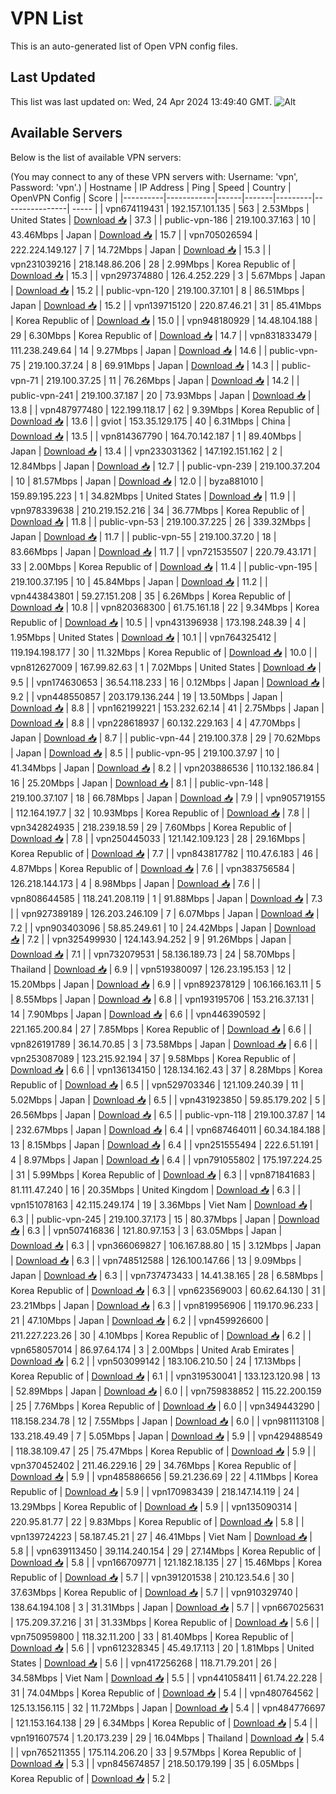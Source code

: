 # VPN List

This is an auto-generated list of Open VPN config files.

## Last Updated

This list was last updated on: Wed, 24 Apr 2024 13:49:40 GMT.
![Alt](https://repobeats.axiom.co/api/embed/186b98318ef1479477931607c1ad7d823f12451f.svg "Repobeats analytics image")

## Available Servers

Below is the list of available VPN servers:

(You may connect to any of these VPN servers with: Username: 'vpn', Password: 'vpn'.)
| Hostname | IP Address | Ping | Speed | Country | OpenVPN Config | Score |
|----------|------------|------|-------|---------|----------------| ----- |
| vpn674119431 | 192.157.101.135 | 563 | 2.53Mbps | United States | [Download 📥](./configs/server_0_US.ovpn) | 37.3 |
| public-vpn-186 | 219.100.37.163 | 10 | 43.46Mbps | Japan | [Download 📥](./configs/server_1_JP.ovpn) | 15.7 |
| vpn705026594 | 222.224.149.127 | 7 | 14.72Mbps | Japan | [Download 📥](./configs/server_2_JP.ovpn) | 15.3 |
| vpn231039216 | 218.148.86.206 | 28 | 2.99Mbps | Korea Republic of | [Download 📥](./configs/server_3_KR.ovpn) | 15.3 |
| vpn297374880 | 126.4.252.229 | 3 | 5.67Mbps | Japan | [Download 📥](./configs/server_4_JP.ovpn) | 15.2 |
| public-vpn-120 | 219.100.37.101 | 8 | 86.51Mbps | Japan | [Download 📥](./configs/server_5_JP.ovpn) | 15.2 |
| vpn139715120 | 220.87.46.21 | 31 | 85.41Mbps | Korea Republic of | [Download 📥](./configs/server_6_KR.ovpn) | 15.0 |
| vpn948180929 | 14.48.104.188 | 29 | 6.30Mbps | Korea Republic of | [Download 📥](./configs/server_7_KR.ovpn) | 14.7 |
| vpn831833479 | 111.238.249.64 | 14 | 9.27Mbps | Japan | [Download 📥](./configs/server_8_JP.ovpn) | 14.6 |
| public-vpn-75 | 219.100.37.24 | 8 | 69.91Mbps | Japan | [Download 📥](./configs/server_9_JP.ovpn) | 14.3 |
| public-vpn-71 | 219.100.37.25 | 11 | 76.26Mbps | Japan | [Download 📥](./configs/server_10_JP.ovpn) | 14.2 |
| public-vpn-241 | 219.100.37.187 | 20 | 73.93Mbps | Japan | [Download 📥](./configs/server_11_JP.ovpn) | 13.8 |
| vpn487977480 | 122.199.118.17 | 62 | 9.39Mbps | Korea Republic of | [Download 📥](./configs/server_12_KR.ovpn) | 13.6 |
| gviot | 153.35.129.175 | 40 | 6.31Mbps | China | [Download 📥](./configs/server_13_CN.ovpn) | 13.5 |
| vpn814367790 | 164.70.142.187 | 1 | 89.40Mbps | Japan | [Download 📥](./configs/server_14_JP.ovpn) | 13.4 |
| vpn233031362 | 147.192.151.162 | 2 | 12.84Mbps | Japan | [Download 📥](./configs/server_15_JP.ovpn) | 12.7 |
| public-vpn-239 | 219.100.37.204 | 10 | 81.57Mbps | Japan | [Download 📥](./configs/server_16_JP.ovpn) | 12.0 |
| byza881010 | 159.89.195.223 | 1 | 34.82Mbps | United States | [Download 📥](./configs/server_17_US.ovpn) | 11.9 |
| vpn978339638 | 210.219.152.216 | 34 | 36.77Mbps | Korea Republic of | [Download 📥](./configs/server_18_KR.ovpn) | 11.8 |
| public-vpn-53 | 219.100.37.225 | 26 | 339.32Mbps | Japan | [Download 📥](./configs/server_19_JP.ovpn) | 11.7 |
| public-vpn-55 | 219.100.37.20 | 18 | 83.66Mbps | Japan | [Download 📥](./configs/server_20_JP.ovpn) | 11.7 |
| vpn721535507 | 220.79.43.171 | 33 | 2.00Mbps | Korea Republic of | [Download 📥](./configs/server_21_KR.ovpn) | 11.4 |
| public-vpn-195 | 219.100.37.195 | 10 | 45.84Mbps | Japan | [Download 📥](./configs/server_22_JP.ovpn) | 11.2 |
| vpn443843801 | 59.27.151.208 | 35 | 6.26Mbps | Korea Republic of | [Download 📥](./configs/server_23_KR.ovpn) | 10.8 |
| vpn820368300 | 61.75.161.18 | 22 | 9.34Mbps | Korea Republic of | [Download 📥](./configs/server_24_KR.ovpn) | 10.5 |
| vpn431396938 | 173.198.248.39 | 4 | 1.95Mbps | United States | [Download 📥](./configs/server_25_US.ovpn) | 10.1 |
| vpn764325412 | 119.194.198.177 | 30 | 11.32Mbps | Korea Republic of | [Download 📥](./configs/server_26_KR.ovpn) | 10.0 |
| vpn812627009 | 167.99.82.63 | 1 | 7.02Mbps | United States | [Download 📥](./configs/server_27_US.ovpn) | 9.5 |
| vpn174630653 | 36.54.118.233 | 16 | 0.12Mbps | Japan | [Download 📥](./configs/server_28_JP.ovpn) | 9.2 |
| vpn448550857 | 203.179.136.244 | 19 | 13.50Mbps | Japan | [Download 📥](./configs/server_29_JP.ovpn) | 8.8 |
| vpn162199221 | 153.232.62.14 | 41 | 2.75Mbps | Japan | [Download 📥](./configs/server_30_JP.ovpn) | 8.8 |
| vpn228618937 | 60.132.229.163 | 4 | 47.70Mbps | Japan | [Download 📥](./configs/server_31_JP.ovpn) | 8.7 |
| public-vpn-44 | 219.100.37.8 | 29 | 70.62Mbps | Japan | [Download 📥](./configs/server_32_JP.ovpn) | 8.5 |
| public-vpn-95 | 219.100.37.97 | 10 | 41.34Mbps | Japan | [Download 📥](./configs/server_33_JP.ovpn) | 8.2 |
| vpn203886536 | 110.132.186.84 | 16 | 25.20Mbps | Japan | [Download 📥](./configs/server_34_JP.ovpn) | 8.1 |
| public-vpn-148 | 219.100.37.107 | 18 | 66.78Mbps | Japan | [Download 📥](./configs/server_35_JP.ovpn) | 7.9 |
| vpn905719155 | 112.164.197.7 | 32 | 10.93Mbps | Korea Republic of | [Download 📥](./configs/server_36_KR.ovpn) | 7.8 |
| vpn342824935 | 218.239.18.59 | 29 | 7.60Mbps | Korea Republic of | [Download 📥](./configs/server_37_KR.ovpn) | 7.8 |
| vpn250445033 | 121.142.109.123 | 28 | 29.16Mbps | Korea Republic of | [Download 📥](./configs/server_38_KR.ovpn) | 7.7 |
| vpn843817782 | 110.47.6.183 | 46 | 4.87Mbps | Korea Republic of | [Download 📥](./configs/server_39_KR.ovpn) | 7.6 |
| vpn383756584 | 126.218.144.173 | 4 | 8.98Mbps | Japan | [Download 📥](./configs/server_40_JP.ovpn) | 7.6 |
| vpn808644585 | 118.241.208.119 | 1 | 91.88Mbps | Japan | [Download 📥](./configs/server_41_JP.ovpn) | 7.3 |
| vpn927389189 | 126.203.246.109 | 7 | 6.07Mbps | Japan | [Download 📥](./configs/server_42_JP.ovpn) | 7.2 |
| vpn903403096 | 58.85.249.61 | 10 | 24.42Mbps | Japan | [Download 📥](./configs/server_43_JP.ovpn) | 7.2 |
| vpn325499930 | 124.143.94.252 | 9 | 91.26Mbps | Japan | [Download 📥](./configs/server_44_JP.ovpn) | 7.1 |
| vpn732079531 | 58.136.189.73 | 24 | 58.70Mbps | Thailand | [Download 📥](./configs/server_45_TH.ovpn) | 6.9 |
| vpn519380097 | 126.23.195.153 | 12 | 15.20Mbps | Japan | [Download 📥](./configs/server_46_JP.ovpn) | 6.9 |
| vpn892378129 | 106.166.163.11 | 5 | 8.55Mbps | Japan | [Download 📥](./configs/server_47_JP.ovpn) | 6.8 |
| vpn193195706 | 153.216.37.131 | 14 | 7.90Mbps | Japan | [Download 📥](./configs/server_48_JP.ovpn) | 6.6 |
| vpn446390592 | 221.165.200.84 | 27 | 7.85Mbps | Korea Republic of | [Download 📥](./configs/server_49_KR.ovpn) | 6.6 |
| vpn826191789 | 36.14.70.85 | 3 | 73.58Mbps | Japan | [Download 📥](./configs/server_50_JP.ovpn) | 6.6 |
| vpn253087089 | 123.215.92.194 | 37 | 9.58Mbps | Korea Republic of | [Download 📥](./configs/server_51_KR.ovpn) | 6.6 |
| vpn136134150 | 128.134.162.43 | 37 | 8.28Mbps | Korea Republic of | [Download 📥](./configs/server_52_KR.ovpn) | 6.5 |
| vpn529703346 | 121.109.240.39 | 11 | 5.02Mbps | Japan | [Download 📥](./configs/server_53_JP.ovpn) | 6.5 |
| vpn431923850 | 59.85.179.202 | 5 | 26.56Mbps | Japan | [Download 📥](./configs/server_54_JP.ovpn) | 6.5 |
| public-vpn-118 | 219.100.37.87 | 14 | 232.67Mbps | Japan | [Download 📥](./configs/server_55_JP.ovpn) | 6.4 |
| vpn687464011 | 60.34.184.188 | 13 | 8.15Mbps | Japan | [Download 📥](./configs/server_56_JP.ovpn) | 6.4 |
| vpn251555494 | 222.6.51.191 | 4 | 8.97Mbps | Japan | [Download 📥](./configs/server_57_JP.ovpn) | 6.4 |
| vpn791055802 | 175.197.224.25 | 31 | 5.99Mbps | Korea Republic of | [Download 📥](./configs/server_58_KR.ovpn) | 6.3 |
| vpn871841683 | 81.111.47.240 | 16 | 20.35Mbps | United Kingdom | [Download 📥](./configs/server_59_GB.ovpn) | 6.3 |
| vpn151078163 | 42.115.249.174 | 19 | 3.36Mbps | Viet Nam | [Download 📥](./configs/server_60_VN.ovpn) | 6.3 |
| public-vpn-245 | 219.100.37.173 | 15 | 80.37Mbps | Japan | [Download 📥](./configs/server_61_JP.ovpn) | 6.3 |
| vpn507416836 | 121.80.97.153 | 3 | 63.05Mbps | Japan | [Download 📥](./configs/server_62_JP.ovpn) | 6.3 |
| vpn366069827 | 106.167.88.80 | 15 | 3.12Mbps | Japan | [Download 📥](./configs/server_63_JP.ovpn) | 6.3 |
| vpn748512588 | 126.100.147.66 | 13 | 9.09Mbps | Japan | [Download 📥](./configs/server_64_JP.ovpn) | 6.3 |
| vpn737473433 | 14.41.38.165 | 28 | 6.58Mbps | Korea Republic of | [Download 📥](./configs/server_65_KR.ovpn) | 6.3 |
| vpn623569003 | 60.62.64.130 | 31 | 23.21Mbps | Japan | [Download 📥](./configs/server_66_JP.ovpn) | 6.3 |
| vpn819956906 | 119.170.96.233 | 21 | 47.10Mbps | Japan | [Download 📥](./configs/server_67_JP.ovpn) | 6.2 |
| vpn459926600 | 211.227.223.26 | 30 | 4.10Mbps | Korea Republic of | [Download 📥](./configs/server_68_KR.ovpn) | 6.2 |
| vpn658057014 | 86.97.64.174 | 3 | 2.00Mbps | United Arab Emirates | [Download 📥](./configs/server_69_AE.ovpn) | 6.2 |
| vpn503099142 | 183.106.210.50 | 24 | 17.13Mbps | Korea Republic of | [Download 📥](./configs/server_70_KR.ovpn) | 6.1 |
| vpn319530041 | 133.123.120.98 | 13 | 52.89Mbps | Japan | [Download 📥](./configs/server_71_JP.ovpn) | 6.0 |
| vpn759838852 | 115.22.200.159 | 25 | 7.76Mbps | Korea Republic of | [Download 📥](./configs/server_72_KR.ovpn) | 6.0 |
| vpn349443290 | 118.158.234.78 | 12 | 7.55Mbps | Japan | [Download 📥](./configs/server_73_JP.ovpn) | 6.0 |
| vpn981113108 | 133.218.49.49 | 7 | 5.05Mbps | Japan | [Download 📥](./configs/server_74_JP.ovpn) | 5.9 |
| vpn429488549 | 118.38.109.47 | 25 | 75.47Mbps | Korea Republic of | [Download 📥](./configs/server_75_KR.ovpn) | 5.9 |
| vpn370452402 | 211.46.229.16 | 29 | 34.76Mbps | Korea Republic of | [Download 📥](./configs/server_76_KR.ovpn) | 5.9 |
| vpn485886656 | 59.21.236.69 | 22 | 4.11Mbps | Korea Republic of | [Download 📥](./configs/server_77_KR.ovpn) | 5.9 |
| vpn170983439 | 218.147.14.119 | 24 | 13.29Mbps | Korea Republic of | [Download 📥](./configs/server_78_KR.ovpn) | 5.9 |
| vpn135090314 | 220.95.81.77 | 22 | 9.83Mbps | Korea Republic of | [Download 📥](./configs/server_79_KR.ovpn) | 5.8 |
| vpn139724223 | 58.187.45.21 | 27 | 46.41Mbps | Viet Nam | [Download 📥](./configs/server_80_VN.ovpn) | 5.8 |
| vpn639113450 | 39.114.240.154 | 29 | 27.14Mbps | Korea Republic of | [Download 📥](./configs/server_81_KR.ovpn) | 5.8 |
| vpn166709771 | 121.182.18.135 | 27 | 15.46Mbps | Korea Republic of | [Download 📥](./configs/server_82_KR.ovpn) | 5.7 |
| vpn391201538 | 210.123.54.6 | 30 | 37.63Mbps | Korea Republic of | [Download 📥](./configs/server_83_KR.ovpn) | 5.7 |
| vpn910329740 | 138.64.194.108 | 3 | 31.31Mbps | Japan | [Download 📥](./configs/server_84_JP.ovpn) | 5.7 |
| vpn667025631 | 175.209.37.216 | 31 | 31.33Mbps | Korea Republic of | [Download 📥](./configs/server_85_KR.ovpn) | 5.6 |
| vpn750959800 | 118.32.11.200 | 33 | 81.40Mbps | Korea Republic of | [Download 📥](./configs/server_86_KR.ovpn) | 5.6 |
| vpn612328345 | 45.49.17.113 | 20 | 1.81Mbps | United States | [Download 📥](./configs/server_87_US.ovpn) | 5.6 |
| vpn417256268 | 118.71.79.201 | 26 | 34.58Mbps | Viet Nam | [Download 📥](./configs/server_88_VN.ovpn) | 5.5 |
| vpn441058411 | 61.74.22.228 | 31 | 74.04Mbps | Korea Republic of | [Download 📥](./configs/server_89_KR.ovpn) | 5.4 |
| vpn480764562 | 125.13.156.115 | 32 | 11.72Mbps | Japan | [Download 📥](./configs/server_90_JP.ovpn) | 5.4 |
| vpn484776697 | 121.153.164.138 | 29 | 6.34Mbps | Korea Republic of | [Download 📥](./configs/server_91_KR.ovpn) | 5.4 |
| vpn191607574 | 1.20.173.239 | 29 | 16.04Mbps | Thailand | [Download 📥](./configs/server_92_TH.ovpn) | 5.4 |
| vpn765211355 | 175.114.206.20 | 33 | 9.57Mbps | Korea Republic of | [Download 📥](./configs/server_93_KR.ovpn) | 5.3 |
| vpn845674857 | 218.50.179.199 | 35 | 6.05Mbps | Korea Republic of | [Download 📥](./configs/server_94_KR.ovpn) | 5.2 |
